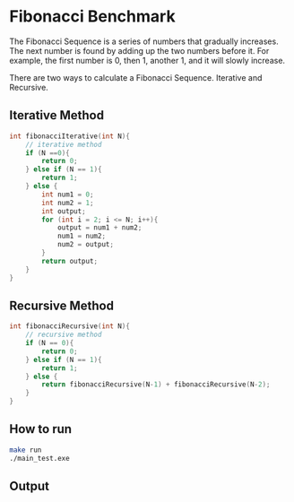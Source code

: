 # Fibonacci Benchmark

The Fibonacci Sequence is a series of numbers that gradually increases. The next number is found by adding up the two numbers before it. For example, the first number is 0, then 1, another 1, and it will slowly increase.

There are two ways to calculate a Fibonacci Sequence. Iterative and Recursive.

## Iterative Method
```c
int fibonacciIterative(int N){
    // iterative method
    if (N ==0){
        return 0;
    } else if (N == 1){
        return 1;
    } else {
        int num1 = 0;
        int num2 = 1;
        int output;
        for (int i = 2; i <= N; i++){
            output = num1 + num2;
            num1 = num2;
            num2 = output;
        }
        return output;
    }
}
```

## Recursive Method
```c
int fibonacciRecursive(int N){
    // recursive method
    if (N == 0){
        return 0;
    } else if (N == 1){
        return 1;
    } else {
        return fibonacciRecursive(N-1) + fibonacciRecursive(N-2);
    }
}
```

## How to run
```sh
make run
./main_test.exe
```

## Output
